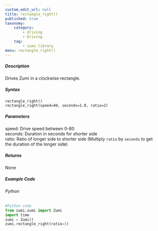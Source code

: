 ```yaml
---
custom_edit_url: null
title: rectangle_right()
published: true
taxonomy:
    category:
        - driving
        - Driving
    tag:
        - zumi-library
menu: rectangle_right()
---
```


##### Description
Drives Zumi in a clockwise rectangle.

##### Syntax
```rectangle_right()```<br />
```rectangle_right(speed=40, seconds=1.0, ratio=2)```<br />

##### Parameters
speed: Drive speed between 0-80<br />
seconds: Duration in seconds for shorter side<br />
ratio: Ratio of longer side to shorter side (Multiply ```ratio``` by ```seconds``` to get the duration of the longer side) <br />


##### Returns
None


##### Example Code
###### Python
```python
#Python code
from zumi.zumi import Zumi
import time
zumi = Zumi()
zumi.rectangle_right(ratio=3)
```